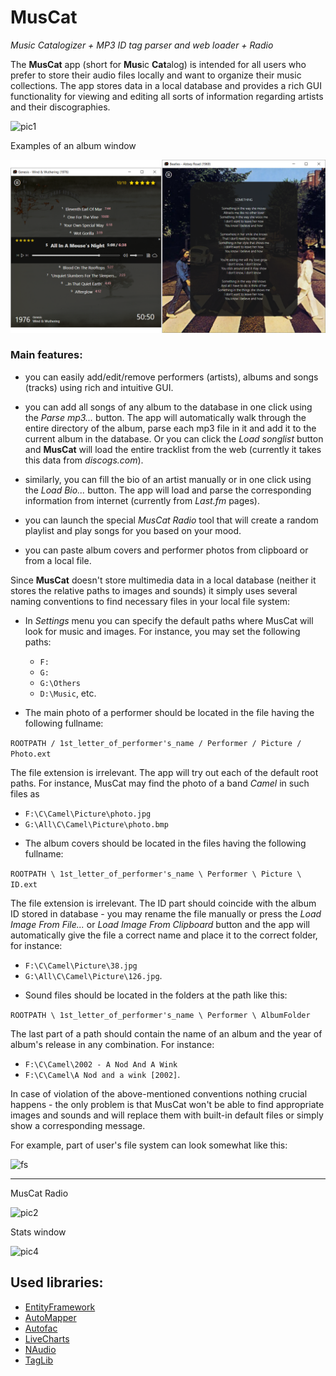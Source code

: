 # MusCat

*Music Catalogizer + MP3 ID tag parser and web loader + Radio*

The **MusCat** app (short for **Mus**ic **Cat**alog) is intended for all users who prefer to store their audio files locally and want to organize their music collections. The app stores data in a local database and provides a rich GUI functionality for viewing and editing all sorts of information regarding artists and their discographies.

![pic1](https://github.com/ar1st0crat/MusCat/blob/master/Screenshots/1.png)

Examples of an album window

![pic3](https://github.com/ar1st0crat/MusCat/blob/master/Screenshots/3.png)


### Main features:

* you can easily add/edit/remove performers (artists), albums and songs (tracks) using rich and intuitive GUI.

* you can add all songs of any album to the database in one click using the *Parse mp3...*  button. The app will automatically walk through the entire directory of the album, parse each mp3 file in it and add it to the current album in the database. Or you can click the *Load songlist* button and **MusCat** will load the entire tracklist from the web (currently it takes this data from *discogs.com*).

* similarly, you can fill the bio of an artist manually or in one click using the *Load Bio...* button. The app will load and parse the corresponding information from internet (currently from *Last.fm* pages).

* you can launch the special *MusCat Radio* tool that will create a random playlist and play songs for you based on your mood.

* you can paste album covers and performer photos from clipboard or from a local file.


Since **MusCat** doesn't store multimedia data in a local database (neither it stores the relative paths to images and sounds) it simply uses several naming conventions to find necessary files in your local file system:

* In *Settings* menu you can specify the default paths where MusCat will look for music and images. For instance, you may set the following paths:

   - ```F:```
   - ```G:```
   - ```G:\Others```
   - ```D:\Music```, etc.

* The main photo of a performer should be located in the file having the following fullname:

```ROOTPATH / 1st_letter_of_performer's_name / Performer / Picture / Photo.ext```

The file extension is irrelevant. The app will try out each of the default root paths. For instance, MusCat may find the photo of a band *Camel* in such files as

   - ```F:\C\Camel\Picture\photo.jpg```
   - ```G:\All\C\Camel\Picture\photo.bmp```

* The album covers should be located in the files having the following fullname: 

```ROOTPATH \ 1st_letter_of_performer's_name \ Performer \ Picture \ ID.ext```

The file extension is irrelevant. The ID part should coincide with the album ID stored in database - you may rename the file manually or press the *Load Image From File...* or *Load Image From Clipboard* button and the app will automatically give the file a correct name and place it to the correct folder, for instance:

   - ```F:\C\Camel\Picture\38.jpg```
   - ```G:\All\C\Camel\Picture\126.jpg```.

* Sound files should be located in the folders at the path like this:

```ROOTPATH \ 1st_letter_of_performer's_name \ Performer \ AlbumFolder```

The last part of a path should contain the name of an album and the year of album's release in any combination. For instance:

   - ```F:\C\Camel\2002 - A Nod And A Wink```
   - ```F:\C\Camel\A Nod and a wink [2002]```.

In case of violation of the above-mentioned conventions nothing crucial happens - the only problem is that MusCat won't be able to find appropriate images and sounds and will replace them with built-in default files or simply show a corresponding message.

For example, part of user's file system can look somewhat like this:

![fs](https://github.com/ar1st0crat/MusCat/blob/master/Screenshots/fs.png)

<hr/>


MusCat Radio

![pic2](https://github.com/ar1st0crat/MusCat/blob/master/Screenshots/2.png)

Stats window

![pic4](https://github.com/ar1st0crat/MusCat/blob/master/Screenshots/5.png)


## Used libraries:

- [EntityFramework](https://www.nuget.org/packages/EntityFramework)
- [AutoMapper](http://automapper.org/)
- [Autofac](https://autofac.org/)
- [LiveCharts](https://lvcharts.net)
- [NAudio](https://naudio.codeplex.com)
- [TagLib](http://taglib.org)
